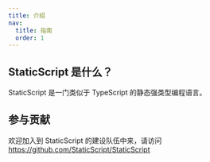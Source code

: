 ```yaml
---
title: 介绍
nav:
  title: 指南
  order: 1
---
```


## StaticScript 是什么？

StaticScript 是一门类似于 TypeScript 的静态强类型编程语言。

## 参与贡献

欢迎加入到 StaticScript 的建设队伍中来，请访问 https://github.com/StaticScript/StaticScript
